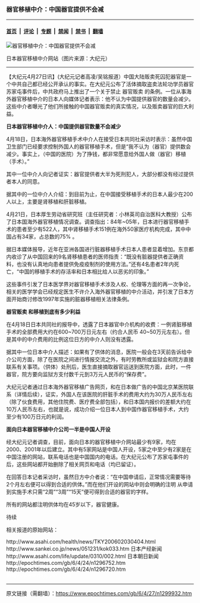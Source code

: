 ### 器官移植中介：中国器官提供不会减

---

#### [首页](../../../..?n1299932) &nbsp;|&nbsp; [评论](../../../../../epoch-comment?n1299932) &nbsp;|&nbsp; [专题](../../../../../epoch-special?n1299932) &nbsp;|&nbsp; [禁闻](../../../../../epoch-news?n1299932) &nbsp;|&nbsp; [禁书](../../../../../books?n1299932) &nbsp;|&nbsp; [翻墙](https://github.com/gfw-breaker/nogfw/blob/master/README.md?n1299932)


<div><img alt="器官移植中介：中国器官提供不会减" class="attachment-djy_600_400 size-djy_600_400 wp-post-image" src="https://i.epochtimes.com/assets/uploads/2006/04/604270203491366-600x400.jpg"/>
<div class="caption">
 <p>
  日本器官移植中介网站（图片来源：大纪元）
 </p>
</div></div><hr/><div class="post_content" id="artbody" itemprop="articleBody">
 <!-- article content begin -->
 <p>
  【大纪元4月27日讯】(大纪元记者高凌/吴铭报道）中国大陆贩卖死囚犯器官是一个中共自己都已经公开承认的事实。在大纪元公布了活体摘取盗卖法轮功学员器官苏家屯事件后，中共政府马上推出了一个关于禁止
  <ok href="https://www.epochtimes.com/gb/tag/%E5%99%A8%E5%AE%98%E8%B4%A9%E5%8D%96.html">
   器官贩卖
  </ok>
  的条例。一位从事海外器官移植中介的日本人向媒体记者表示：他不认为中国提供器官的数量会减少。这些中介者曝光了他们所接触的中国器官贩卖的真实情况，以及贩卖器官的巨大利益。
 </p>
 <p>
  <b>
   日本器官移植中介人：中国提供器官数量不会减少
  </b>
 </p>
 <p>
  4月18日，日本海外器官移植手术中介人在接受日本共同社采访时表示：虽然中国卫生部门已经要求控制外国人的器官移植手术，但是“我不认为（器官）提供数会减少。事实上，（中国的医院）为了挣钱，都非常愿意给外国人做（器官）移植（手术）。”
 </p>
 <p>
  其中一位中介人向记者证实：器官提供者大半为死刑犯人，大部分都没有经过提供者本人的同意。
 </p>
 <p>
  据其中的一位中介人介绍：到目前为止，在中国接受移植手术的日本人最少在200人以上，主要是肾移植和肝脏移植。
 </p>
 <p>
  4月21日，日本厚生劳动省研究班（主任研究者：小林英司自治医科大教授）公布了日本国海外器官移植情况调查。调查指出：84年~05年，日本进行器官移植手术的患者至少有522人，其中肾移植手术151例在海外50家医疗机构完成，其中中国占有34家，占总数的75% 。
 </p>
 <p>
  据日本媒体报导，近年在亚洲各国进行脏器移植手术日本人患者显着增加。东京都内收诊了从中国回来的9名肾移植患者的医师指责：“既没有脏器提供者正确资料，也没有认真地向患者提供免疫疫制剂的使用方法。”还有4名患者2年内死亡，“中国的移植手术的存活率和日本相比给人以恶劣的印象。”
 </p>
 <p>
  这些事件引发了日本医学界对器官移植手术涉及人权、伦理等方面的再一次争论，相关的医学学会已经规定医生不许介入海外器官移植的中介活动，并引发了日本方面开始商讨修改1997年实施的脏器移植相关法律条例。
 </p>
 <p>
  <b>
   <ok href="https://www.epochtimes.com/gb/tag/%E5%99%A8%E5%AE%98%E8%B4%A9%E5%8D%96.html">
    器官贩卖
   </ok>
   和移植到底有多少利益
  </b>
 </p>
 <p>
  在4月18日日本共同社的报导中，透露了日本器官中介机构的收费：一例肾脏移植手术的全部费用大约在600~700万日元左右（约合人民币  40~50万元左右）。但是其中的中介费用的比例这位日方的中介人则没有透露。
 </p>
 <p>
  据其中一位日本中介人描述：如果有了供体的消息，医院一般会在3天前告诉给中介公司方面，除了在医院之间进行情报交流之外，有时劳教所或监狱会和院方直接联系有关事项。（供体）处刑后，医生直接摘取器官运送到医院方面，此时，一件器官，院方要向监狱方支付数千元到3万元人民币的“保存费”。
 </p>
 <p>
  大纪元记者通过日本海外器官移植广告网页，和在日本做广告的中国北京某医院联系（详情后续），证实，外国人在该医院的肝脏手术的费用大约为30万人民币左右（除了伙食费用，其他住院费、医疗费全部包括），和日本国内报价的差额大约在10万人民币左右，也就是说，成功介绍一位日本人到中国作器官移植手术，大约至少有100万日元的利润。
 </p>
 <p>
  <b>
   面向日本器官移植中介公司一半是中国人开设
  </b>
 </p>
 <p>
  经大纪元记者调查，目前，面向日本的器官移植中介网站最少有9家，均在2000、2001年以后建立。其中有5家网站是中国人开设，5家之中至少有2家是在中国注册的网站，联系电话也是中国国内的电话。在大纪元公布了苏家屯事件的后，这些网站都开始删除了相关网页和电话（均已留证）。
 </p>
 <p>
  在回答日本记者采访时，虽然日方中介者说：“在中国申请后，正常情况需要等待2个月左右便可以得到合适的供体。”而在他们开设的网站中则会明确的注明 从申请到实施手术只需“2周”“3周”“15天”便可得到合适的器官的字样。
 </p>
 <p>
  所有的网站都注明供体均在45岁以下，器官健康。
 </p>
 <p>
  待续
 </p>
 <p>
  相关报道的原始网站：
 </p>
 <p>
  http://www.asahi.com/health/news/TKY200602030404.html
  <br/>
  http://www.sankei.co.jp/news/051231/kok033.htm 日本产经新闻
  <br/>
  http://www.asahi.com/life/update/0310/002.html  日本朝日新闻
  <br/>
  http://epochtimes.com/gb/6/4/24/n1296752.htm
  <br/>
  http://epochtimes.com/gb/6/4/24/n1296720.htm
  <br/>
  <font color="#ffffff">
   (http://www.dajiyuan.com)
  </font>
 </p>
 <!-- article content end -->
 <div id="below_article_ad">
 </div>
</div>


---

原文链接（需翻墙）：https://www.epochtimes.com/gb/6/4/27/n1299932.htm